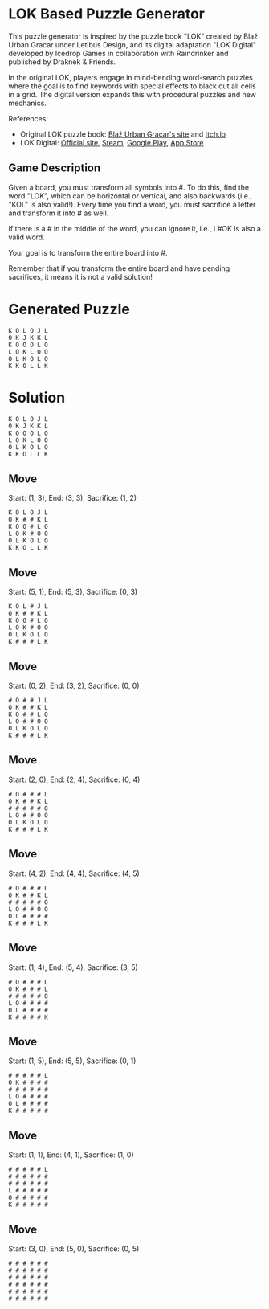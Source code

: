 # LOK Based Puzzle Generator

This puzzle generator is inspired by the puzzle book "LOK" created by Blaž Urban Gracar under Letibus Design, and its digital adaptation "LOK Digital" developed by Icedrop Games in collaboration with Raindrinker and published by Draknek & Friends.

In the original LOK, players engage in mind-bending word-search puzzles where the goal is to find keywords with special effects to black out all cells in a grid. The digital version expands this with procedural puzzles and new mechanics.

References:
- Original LOK puzzle book: [Blaž Urban Gracar's site](https://www.blazgracar.com/lok) and [Itch.io](https://letibus.itch.io/lok)
- LOK Digital: [Official site](https://lok-digital.com/), [Steam](https://store.steampowered.com/app/2207440/LOK_Digital/), [Google Play](https://play.google.com/store/apps/details?id=com.IcedropGames.LOK), [App Store](https://apps.apple.com/us/app/lok-digital/id6476513210)

## Game Description

Given a board, you must transform all symbols into #. To do this, find the word "LOK", which can be horizontal or vertical, and also backwards (i.e., "KOL" is also valid!). Every time you find a word, you must sacrifice a letter and transform it into # as well.

If there is a # in the middle of the word, you can ignore it, i.e., L#OK is also a valid word.

Your goal is to transform the entire board into #.

Remember that if you transform the entire board and have pending sacrifices, it means it is not a valid solution!

# Generated Puzzle

```
K O L O J L
O K J K K L
K O O O L O
L O K L O O
O L K O L O
K K O L L K
```

# Solution

```
K O L O J L
O K J K K L
K O O O L O
L O K L O O
O L K O L O
K K O L L K
```

## Move

Start: (1, 3), End: (3, 3), Sacrifice: (1, 2)

```
K O L O J L
O K # # K L
K O O # L O
L O K # O O
O L K O L O
K K O L L K
```

## Move

Start: (5, 1), End: (5, 3), Sacrifice: (0, 3)

```
K O L # J L
O K # # K L
K O O # L O
L O K # O O
O L K O L O
K # # # L K
```

## Move

Start: (0, 2), End: (3, 2), Sacrifice: (0, 0)

```
# O # # J L
O K # # K L
K O # # L O
L O # # O O
O L K O L O
K # # # L K
```

## Move

Start: (2, 0), End: (2, 4), Sacrifice: (0, 4)

```
# O # # # L
O K # # K L
# # # # # O
L O # # O O
O L K O L O
K # # # L K
```

## Move

Start: (4, 2), End: (4, 4), Sacrifice: (4, 5)

```
# O # # # L
O K # # K L
# # # # # O
L O # # O O
O L # # # #
K # # # L K
```

## Move

Start: (1, 4), End: (5, 4), Sacrifice: (3, 5)

```
# O # # # L
O K # # # L
# # # # # O
L O # # # #
O L # # # #
K # # # # K
```

## Move

Start: (1, 5), End: (5, 5), Sacrifice: (0, 1)

```
# # # # # L
O K # # # #
# # # # # #
L O # # # #
O L # # # #
K # # # # #
```

## Move

Start: (1, 1), End: (4, 1), Sacrifice: (1, 0)

```
# # # # # L
# # # # # #
# # # # # #
L # # # # #
O # # # # #
K # # # # #
```

## Move

Start: (3, 0), End: (5, 0), Sacrifice: (0, 5)

```
# # # # # #
# # # # # #
# # # # # #
# # # # # #
# # # # # #
# # # # # #
```

